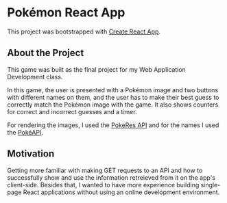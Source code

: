 # Pokémon React App

This project was bootstrapped with [Create React App](https://github.com/facebook/create-react-app).

## About the Project

This game was built as the final project for my Web Application Development class.

In this game, the user is presented with a Pokémon image and two buttons with different names on them, and the user has to make their best guess to correctly match the Pokémon image with the game. It also shows counters for correct and incorrect guesses and a timer.

For rendering the images, I used the [PokeRes API](https://pokeres.bastionbot.org/images/pokemon/1.png) and for the names I used the [PokéAPI](https://pokeapi.co/).

## Motivation

Getting more familiar with making GET requests to an API and how to successfully show and use the information retreieved from it on the app's client-side. Besides that, I wanted to have more experience building single-page React applications without using an online development environment.
